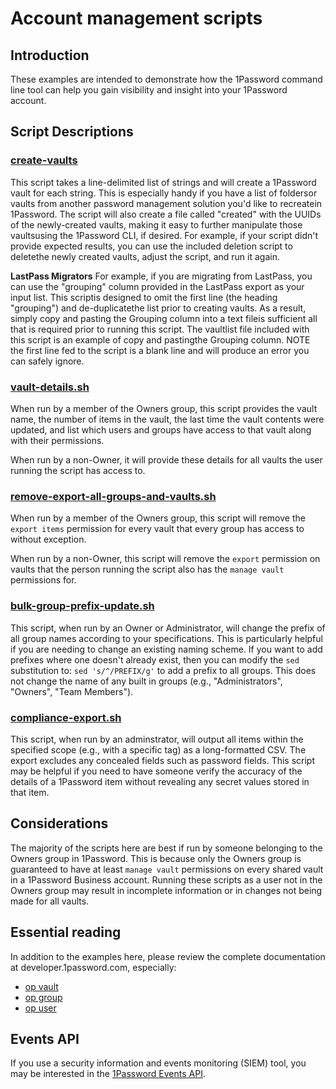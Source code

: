 # Account management scripts

## Introduction

These examples are intended to demonstrate how the 1Password command line tool can help you gain visibility and insight into your 1Password account.  

## Script Descriptions

### [create-vaults](create-vaults/)

This script takes a line-delimited list of strings and will create a 1Password vault for each string. This is especially handy if you have a list of foldersor vaults from another password management solution you'd like to recreatein 1Password. The script will also create a file called "created" with the UUIDs of the newly-created vaults, making it easy to further manipulate those vaultsusing the 1Password CLI, if desired. For example, if your script didn't provide expected results, you can use the included deletion script to deletethe newly created vaults, adjust the script, and run it again.

**LastPass Migrators**
For example, if you are migrating from LastPass, you can use the "grouping" column provided in the LastPass export as your input list. This scriptis designed to omit the first line (the heading "grouping") and de-duplicatethe list prior to creating vaults. As a result, simply copy and pasting the Grouping column into a text fileis sufficient all that is required prior to running this script. The vaultlist file included with this script is an example of copy and pastingthe Grouping column. NOTE the first line fed to the script is a blank line and will produce an error you can safely ignore.

### [vault-details.sh](vault-details.sh)

When run by a member of the Owners group, this script provides the vault name, the number of items in the vault, the last time the vault contents were updated, and list which users and groups have access to that vault along with their permissions.

When run by a non-Owner, it will provide these details for all vaults the user running the script has access to.

### [remove-export-all-groups-and-vaults.sh](remove-export-all-groups-and-vault.sh)

When run by a member of the Owners group, this script will remove the `export items` permission for every vault that every group has access to without exception.

When run by a non-Owner, this script will remove the `export` permission on vaults that the person running the script also has the `manage vault` permissions for.

### [bulk-group-prefix-update.sh](bulk-group-prefix-update.sh)

This script, when run by an Owner or Administrator, will change the prefix of all group names according to your specifications. This is particularly helpful if you are needing to change an existing naming scheme.
If you want to add prefixes where one doesn't already exist, then you can modify the `sed` substitution to: `sed 's/^/PREFIX/g'` to add a prefix to all groups.
This does not change the name of any built in groups (e.g., "Administrators", "Owners", "Team Members").

### [compliance-export.sh](compliance-export.sh)

This script, when run by an adminstrator, will output all items within the specified scope (e.g., with a specific tag) as a long-formatted CSV. The export excludes any concealed fields such as password fields.
This script may be helpful if you need to have someone verify the accuracy of the details of a 1Password item without revealing any secret values stored in that item.

## Considerations

The majority of the scripts here are best if run by someone belonging to the Owners group in 1Password. This is because only the Owners group is guaranteed to have at least `manage vault` permissions on every shared vault in a 1Password Business account. Running these scripts as a user not in the Owners group may result in incomplete information or in changes not being made for all vaults.

## Essential reading

In addition to the examples here, please review the complete documentation at developer.1password.com, especially:

* [op vault](https://developer.1password.com/docs/cli/reference/management-commands/vault)  
* [op group](https://developer.1password.com/docs/cli/reference/management-commands/group)  
* [op user](https://developer.1password.com/docs/cli/reference/management-commands/user)  

## Events API

If you use a security information and events monitoring (SIEM) tool, you may be interested in the [1Password Events API](https://support.1password.com/events-reporting/).
